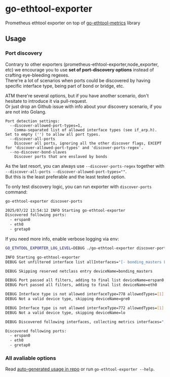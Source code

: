# go-ethtool-exporter

Prometheus ethtool exporter on top of [go-ethtool-metrics](https://github.com/newrushbolt/go-ethtool-metrics) library

## Usage

### Port discovery

Contrary to other exporters (prometheus-ethtool-exporter,node_exporter, etc) we encourage you to use **set of port-discovery options** instead of crafting eye-bleeding regexes.  
There're a lot of scenarios when ports could be discovered by having specific interface type, being part of bond or bridge, etc.

ATM there're several options, but if you have another scenario, don't hesitate to introduce it via pull-request.  
Or just drop an Github issue with info about your discovery scenario, if you are not into Golang.

```
Port detection settings:
  --discover-allowed-port-types=1,
    Comma-separated list of allowed interface types (see if_arp.h). Set to empty ('') to allow all port types.
  --discover-all-ports
    Discover all ports, ignoring all the other discover flags, EXCEPT for 'discover-allowed-port-types' and 'discover-ports-regex'.
  --no-discover-bond-slaves
    Discover ports that are enslaved by bonds
```

As the last resort, you can always use `--discover-ports-regex` together with `--discover-all-ports --discover-allowed-port-types=""`.  
But this is the least preferable and the least tested option.

To only test discovery logic, you can run exporter with `discover-ports` command:

```bash
go-ethtool-exporter discover-ports

2025/07/22 13:54:12 INFO Starting go-ethtool-exporter
Discovered following ports:
  - erspan0
  - eth0
  - gretap0
```

If you need more info, enable verbose logging via env:

```bash
GO_ETHTOOL_EXPORTER_LOG_LEVEL=DEBUG ./go-ethtool-exporter discover-ports

INFO Starting go-ethtool-exporter
DEBUG Got unfiltered interface list allInterfaces="[- bonding_masters L erspan0 L eth0 L gre0 L gretap0 L ip6_vti0 L ip6gre0 L ip6tnl0 L ip_vti0 L lo L sit0 L tunl0]"

DEBUG Skipping reserved netclass entry deviceName=bonding_masters

DEBUG Port passed all filters, adding to final list deviceName=erspan0
DEBUG Port passed all filters, adding to final list deviceName=eth0

DEBUG Interface type is not allowed interfaceType=778 allowedTypes=[1] devicePath=/sys/class/net/gre0
DEBUG Not a valid device type, skipping deviceName=gre0

DEBUG Interface type is not allowed interfaceType=772 allowedTypes=[1] devicePath=/sys/class/net/lo
DEBUG Not a valid device type, skipping deviceName=lo

DEBUG Discovered following interfaces, collecting metrics interfaces="[erspan0 eth0 gretap0]"

Discovered following ports:
  - erspan0
  - eth0
  - gretap0
```

### All avaliable options

Read [auto-generated usage in repo](exporter_help.go) or run `go-ethtool-exporter --help`.
